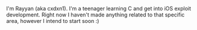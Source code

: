 I'm Rayyan (aka cxdxn1). I'm a teenager learning C and get into iOS exploit development. Right now I haven't made anything related to that specific area, however I intend to start soon :)
